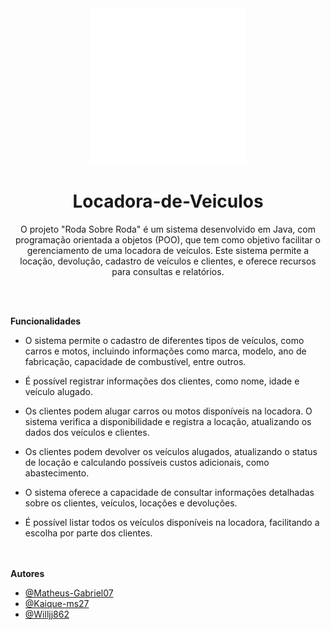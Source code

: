 <div align="center">
 <img src="/Assets/Logo_white.png" width="250em">
 <h1 align="center">Locadora-de-Veiculos</h1>
 <p align="center">O projeto "Roda Sobre Roda" é um sistema desenvolvido em Java, com programação orientada a objetos (POO), que tem como objetivo facilitar o gerenciamento de uma locadora de veículos. Este sistema permite a locação, devolução, cadastro de veículos e clientes, e oferece recursos para consultas e relatórios.</p>
</div><br><br>

**Funcionalidades**
 
- O sistema permite o cadastro de diferentes tipos de veículos, como carros e motos, incluindo informações como marca, modelo, ano de fabricação, capacidade de combustível, entre outros.
 
- É possível registrar informações dos clientes, como nome, idade e veículo alugado.
 
- Os clientes podem alugar carros ou motos disponíveis na locadora. O sistema verifica a disponibilidade e registra a locação, atualizando os dados dos veículos e clientes.
 
- Os clientes podem devolver os veículos alugados, atualizando o status de locação e calculando possíveis custos adicionais, como abastecimento.
 
- O sistema oferece a capacidade de consultar informações detalhadas sobre os clientes, veículos, locações e devoluções.
 
- É possível listar todos os veículos disponíveis na locadora, facilitando a escolha por parte dos clientes.

<br><br>
**Autores**
- [@Matheus-Gabriel07](https://www.github.com/matheus-gabriel07)
- [@Kaique-ms27](https://github.com/Kaique-ms27)
- [@Willjj862](https://github.com/Willjj862)
